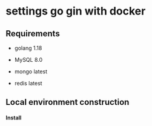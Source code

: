 # settings go gin with docker

## Requirements

- golang 1.18

- MySQL 8.0

- mongo latest

- redis latest

## Local environment construction

#### Install
